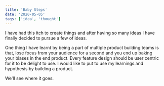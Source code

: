 ```yaml
---
title: 'Baby Steps'
date: '2020-05-05'
tags: ['idea', 'thought']
---
```


I have had this itch to create things and after having so many ideas I have finally decided to pursue a few of ideas.

One thing I have learnt by being a part of multiple product building teams is that, lose focus from your audience for a second and you end up baking your biases in the end product. Every feature design should be user centric for it to be delight to use. I would like to put to use my learnings and hypothesis by building a product. 

We'll see where it goes.
